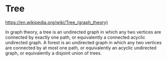 # Tree

https://en.wikipedia.org/wiki/Tree_(graph_theory)


In graph theory, a tree is an undirected graph in which any two vertices are connected by exactly one path, or equivalently a connected acyclic undirected graph. A forest is an undirected graph in which any two vertices are connected by at most one path, or equivalently an acyclic undirected graph, or equivalently a disjoint union of trees.

